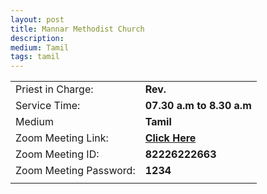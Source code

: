 ```yaml
---
layout: post
title: Mannar Methodist Church
description: 
medium: Tamil
tags: tamil
---
```


|  |  |
|--|--|
| Priest in Charge: | **Rev.** |
| Service Time: | **07.30 a.m to 8.30 a.m** |
| Medium | **Tamil** |
| Zoom Meeting Link: | **[Click Here](https://stackoverflow.com/questions/25104738/text-highlight-in-markdown)** |
| Zoom Meeting ID: | **82226222663** |
| Zoom Meeting Password: | **1234** |
|||